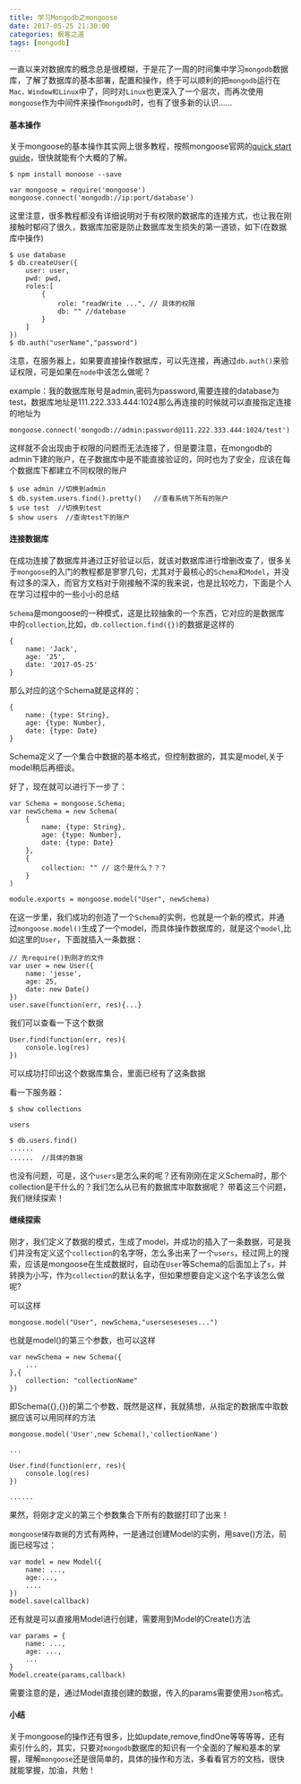 ```yaml
---
title: 学习Mongodb之mongoose
date: 2017-05-25 21:30:00
categories: 极客之道
tags: [mongodb]
---
```

一直以来对数据库的概念总是很模糊，于是花了一周的时间集中学习`mongodb`数据库，了解了数据库的基本部署，配置和操作，终于可以顺利的把`mongodb`运行在`Mac，Window和Linux`中了，同时对`Linux`也更深入了一个层次，而再次使用`mongoose`作为中间件来操作`mongodb`时，也有了很多新的认识……
<!--more-->

#### 基本操作
关于mongoose的基本操作其实网上很多教程，按照mongoose官网的[quick start guide](http://mongoosejs.com/docs/index.html)，很快就能有个大概的了解。
```
$ npm install monoose --save

var mongoose = require('mongoose')
mongoose.connect('mongodb://ip:port/database')
```
这里注意，很多教程都没有详细说明对于有权限的数据库的连接方式，也让我在刚接触时郁闷了很久，数据库加密是防止数据库发生损失的第一道锁，如下(在数据库中操作)
```
$ use database
$ db.createUser({
    user: user,
    pwd: pwd,
    roles:[
        {
            role: "readWrite ...", // 具体的权限
            db: "" //datebase
        }
    ]
})
$ db.auth("userName","password")
```
注意，在服务器上，如果要直接操作数据库，可以先连接，再通过`db.auth()`来验证权限，可是如果在`node`中该怎么做呢？

example：我的数据库账号是admin,密码为password,需要连接的database为test，数据库地址是111.222.333.444:1024那么再连接的时候就可以直接指定连接的地址为
```
mongoose.connect('mongodb://admin:password@111.222.333.444:1024/test')
```
这样就不会出现由于权限的问题而无法连接了，但是要注意，在mongodb的admin下建的账户，在子数据库中是不能直接验证的，同时也为了安全，应该在每个数据库下都建立不同权限的账户

```
$ use admin //切换到admin
$ db.system.users.find().pretty()   //查看系统下所有的账户
$ use test  //切换到test
$ show users  //查询test下的账户
```

#### 连接数据库
在成功连接了数据库并通过正好验证以后，就该对数据库进行增删改查了，很多关于`mongoose`的入门的教程都是寥寥几句，尤其对于最核心的`Schema`和`Model`，并没有过多的深入，而官方文档对于刚接触不深的我来说，也是比较吃力，下面是个人在学习过程中的一些小小的总结

`Schema`是mongoose的一种模式，这是比较抽象的一个东西，它对应的是数据库中的`collection`,比如，`db.collection.find({})`的数据是这样的
```
{
    name: 'Jack',
    age: '25',
    date: '2017-05-25'
}
```
那么对应的这个Schema就是这样的：
```
{
    name: {type: String},
    age: {type: Number},
    date: {type: Date}
}
```
Schema定义了一个集合中数据的基本格式，但控制数据的，其实是model,关于model稍后再细谈。

好了，现在就可以进行下一步了：
```
var Schema = mongoose.Schema;
var newSchema = new Schema(
    {
        name: {type: String},
        age: {type: Number},
        date: {type: Date}
    },
    {
        collection: "" // 这个是什么？？？
    }
)

module.exports = mongoose.model("User", newSchema)
```
在这一步里，我们成功的创造了一个`Schema`的实例，也就是一个新的模式，并通过`mongoose.model()`生成了一个model，而具体操作数据库的，就是这个`model`,比如这里的`User`，下面就插入一条数据：
```
// 先require()到刚才的文件
var user = new User({
    name: 'jesse',
    age: 25,
    date: new Date()
})
user.save(function(err, res){...}
```
我们可以查看一下这个数据
```
User.find(function(err, res){
    console.log(res)
})

```
可以成功打印出这个数据库集合，里面已经有了这条数据

看一下服务器：
```
$ show collections

users

$ db.users.find()
......
......  //具体的数据

```
也没有问题，可是，这个`users`是怎么来的呢？还有刚刚在定义Schema时，那个collection是干什么的？我们怎么从已有的数据库中取数据呢？
带着这三个问题，我们继续探索！

#### 继续探索
刚才，我们定义了数据的模式，生成了model，并成功的插入了一条数据，可是我们并没有定义这个`collection`的名字呀，怎么多出来了一个`users`，经过网上的搜索，应该是mongoose在生成数据时，自动在`User`等Schema的后面加上了`s`，并转换为小写，作为`collection`的默认名字，但如果想要自定义这个名字该怎么做呢?

可以这样
```
mongoose.model("User", newSchema,"userseseseses...")
```
也就是model()的第三个参数，也可以这样
```
var newSchema = new Schema({
    ...
},{
    collection: "collectionName"
})
```
即Schema({},{})的第二个参数，既然是这样，我就猜想，从指定的数据库中取数据应该可以用同样的方法
```
mongoose.model('User',new Schema(),'collectionName')

...

User.find(function(err, res){
    console.log(res)
})

......

```
果然，将刚才定义的第三个参数集合下所有的数据打印了出来！

`mongoose储存数据`的方式有两种，一是通过创建Model的实例，用save()方法，前面已经写过：
```
var model = new Model({
    name: ...,
    age:...,
    ....
})
model.save(callback)
```
还有就是可以直接用Model进行创建，需要用到Model的Create()方法
```
var params = {
    name: ...,
    age: ...,
    ...
}
Model.create(params,callback)
```
需要注意的是，通过Model直接创建的数据，传入的params需要使用`Json`格式。

#### 小结
关于mongoose的操作还有很多，比如update,remove,findOne等等等等，还有索引什么的，其实，只要对`mongodb`数据库的知识有一个全面的了解和基本的掌握，理解`mongoose`还是很简单的，具体的操作和方法，多看看官方的文档，很快就能掌握，加油，共勉！